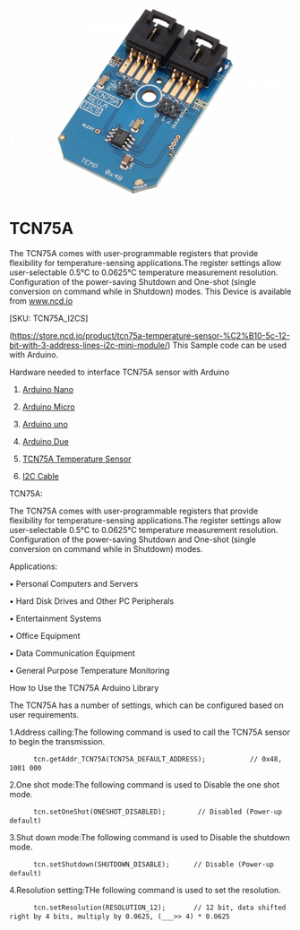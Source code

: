 [![TCN75A](TCN75A_I2C.png)](https://store.ncd.io/product/tcn75a-temperature-sensor-%C2%B10-5c-12-bit-with-3-address-lines-i2c-mini-module/)

# TCN75A

The TCN75A comes with user-programmable registers that provide flexibility for temperature-sensing applications.The register settings allow user-selectable 0.5°C to 0.0625°C temperature measurement resolution. Configuration of the power-saving Shutdown and One-shot (single conversion on command while in Shutdown) modes.
This Device is available from www.ncd.io 

[SKU: TCN75A_I2CS]

(https://store.ncd.io/product/tcn75a-temperature-sensor-%C2%B10-5c-12-bit-with-3-address-lines-i2c-mini-module/)
This Sample code can be used with Arduino.

Hardware needed to interface TCN75A sensor with Arduino

1. <a href="https://store.ncd.io/product/i2c-shield-for-arduino-nano/">Arduino Nano</a>

2. <a href="https://store.ncd.io/product/i2c-shield-for-arduino-micro-with-i2c-expansion-port/">Arduino Micro</a>

3. <a href="https://store.ncd.io/product/i2c-shield-for-arduino-uno/">Arduino uno</a>

4. <a href="https://store.ncd.io/product/dual-i2c-shield-for-arduino-due-with-modular-communications-interface/">Arduino Due</a>

5. <a href="https://store.ncd.io/product/tcn75a-temperature-sensor-%C2%B10-5c-12-bit-with-3-address-lines-i2c-mini-module/">TCN75A Temperature Sensor</a>

6. <a href="https://store.ncd.io/product/i%C2%B2c-cable/">I2C Cable</a>

TCN75A:

The TCN75A comes with user-programmable registers that provide flexibility for temperature-sensing applications.The register settings allow user-selectable 0.5°C to 0.0625°C temperature measurement resolution. Configuration of the power-saving Shutdown and One-shot (single conversion on command while in Shutdown) modes.

Applications:

• Personal Computers and Servers

• Hard Disk Drives and Other PC Peripherals

• Entertainment Systems

• Office Equipment

• Data Communication Equipment

• General Purpose Temperature Monitoring

How to Use the TCN75A Arduino Library

The TCN75A has a number of settings, which can be configured based on user requirements.
          
1.Address calling:The following command is used to call the TCN75A sensor to begin the transmission.

          tcn.getAddr_TCN75A(TCN75A_DEFAULT_ADDRESS);           // 0x48, 1001 000
            
 2.One shot mode:The following command is used to Disable the one shot mode.
 
          tcn.setOneShot(ONESHOT_DISABLED);        // Disabled (Power-up default)
            
3.Shut down mode:The following command is used to Disable the shutdown mode.

          tcn.setShutdown(SHUTDOWN_DISABLE);      // Disable (Power-up default)
             
4.Resolution setting:THe following command is used to set the resolution.            
             
          tcn.setResolution(RESOLUTION_12);       // 12 bit, data shifted right by 4 bits, multiply by 0.0625, (___>> 4) * 0.0625
             
